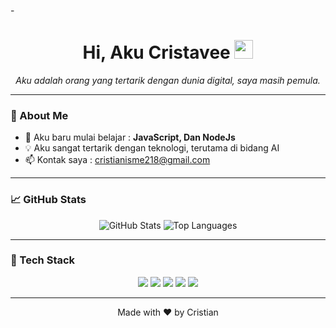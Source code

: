 -<h1 align="center">Hi, Aku Cristavee <img src="https://media.giphy.com/media/hvRJCLFzcasrR4ia7z/giphy.gif" width="30"/></h1>

<p align="center">
  <em> Aku adalah orang yang tertarik dengan dunia digital, saya masih pemula.</em>
</p>

---

### 🚀 About Me

- 🌱 Aku baru mulai belajar : **JavaScript, Dan NodeJs**
- 💡 Aku sangat tertarik dengan teknologi, terutama di bidang AI
- 📫 Kontak saya             : cristianisme218@gmail.com

---

### 📈 GitHub Stats

<p align="center">
  <img src="https://github-readme-stats.vercel.app/api?username=Cristavee&show_icons=true&theme=tokyonight" alt="GitHub Stats" />
  <img src="https://github-readme-stats.vercel.app/api/top-langs/?username=Cristavee&layout=compact&theme=tokyonight" alt="Top Languages" />
</p>

---

### 🧰 Tech Stack

<p align="center">
  <img src="https://img.shields.io/badge/JavaScript-333333?style=flat&logo=javascript&logoColor=F7DF1E"/>
  <img src="https://img.shields.io/badge/Node.js-333333?style=flat&logo=node.js&logoColor=339933"/>
  <img src="https://img.shields.io/badge/Express-333333?style=flat&logo=express&logoColor=white"/>
  <img src="https://img.shields.io/badge/MongoDB-333333?style=flat&logo=mongodb&logoColor=47A248"/>
  <img src="https://img.shields.io/badge/Git-333333?style=flat&logo=git&logoColor=F05032"/>
</p>

---

<p align="center">
  Made with ❤️ by Cristian
</p>

